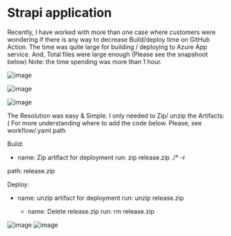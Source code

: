# Strapi application

Recently, I have worked with more than one case where customers were wondering if there is any way to decrease Build/deploy time on GitHub Action.
The time was quite large for building / deploying to Azure App service. And, Total files were large enough (Please see the snapshoot below) 
Note: the time spending was more than 1 hour.


![image](https://user-images.githubusercontent.com/32886468/150437881-121043d5-6c4e-42c4-9135-69c7bafae536.png)

![image](https://user-images.githubusercontent.com/32886468/150438022-5afdcd56-45ff-467a-b0ad-4993aadd7157.png)

![image](https://user-images.githubusercontent.com/32886468/150438027-60495e65-d7ef-42d3-8f71-cf545110e087.png)


The Resolution was easy & Simple. I only needed to Zip/ unzip the Artifacts: ( For more understanding where to add the code below. Please, see workflow/.yaml path

Build: 
- name: Zip artifact for deployment
        run: zip release.zip ./* -r

 path: release.zip
 
 
 Deploy: 
 
   - name: unzip artifact for deployment
        run: unzip release.zip

      - name: Delete release.zip
        run: rm release.zip




![image](https://user-images.githubusercontent.com/32886468/150438361-65d62fb1-1de4-4a69-b4ec-3797a820a8cc.png)
![image](https://user-images.githubusercontent.com/32886468/150438372-b43dccee-d73f-4538-81e4-2e9eb6d890a5.png)



